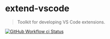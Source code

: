# extend-vscode

> Toolkit for developing VS Code extensions.

[![GitHub Workflow ci Status](https://img.shields.io/github/actions/workflow/status/marcusrbrown/extend-vscode/ci.yaml?branch=main&style=for-the-badge&logo=github%20actions&logoColor=white)](https://github.com/marcusrbrown/extend-vscode/actions?query=workflow%3Aci 'Search GitHub Actions for CI workflow')
